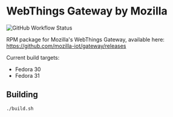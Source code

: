 # WebThings Gateway by Mozilla

![GitHub Workflow Status](https://img.shields.io/github/workflow/status/mozilla-iot/gateway-rpm/Build)

RPM package for Mozilla's WebThings Gateway, available here: https://github.com/mozilla-iot/gateway/releases

Current build targets:
* Fedora 30
* Fedora 31

## Building

```sh
./build.sh
```
